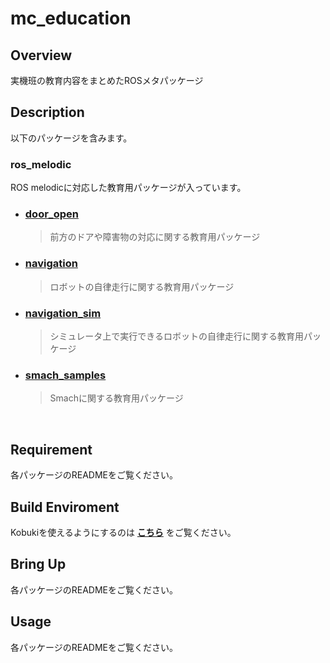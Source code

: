 # mc_education
## Overview
実機班の教育内容をまとめたROSメタパッケージ
</br>

## Description
以下のパッケージを含みます。

### ros_melodic
ROS melodicに対応した教育用パッケージが入っています。
- ### [door_open](./ros_melodic/door_open)
  > 前方のドアや障害物の対応に関する教育用パッケージ

- ### [navigation](./ros_melodic/navigation)
  > ロボットの自律走行に関する教育用パッケージ

- ### [navigation_sim](./ros_melodic/navigation_sim)
  > シミュレータ上で実行できるロボットの自律走行に関する教育用パッケージ

- ### [smach_samples](./ros_melodic/smach_samples)
  > Smachに関する教育用パッケージ
</br>

## Requirement
各パッケージのREADMEをご覧ください。
</br>

## Build Enviroment
Kobukiを使えるようにするのは [**こちら**](https://kithappyrobot.esa.io/posts/287) をご覧ください。
</br>

## Bring Up
各パッケージのREADMEをご覧ください。
</br>

## Usage
各パッケージのREADMEをご覧ください。
